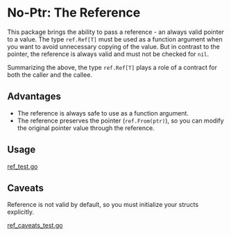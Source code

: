# No-Ptr: The Reference

This package brings the ability to pass a reference - an always valid pointer to a value.
The type `ref.Ref[T]` must be used as a function argument when you want to avoid unnecessary copying of the value.
But in contrast to the pointer, the reference is always valid and must not be checked for `nil`.

Summarizing the above, the type `ref.Ref[T]` plays a role of a contract for both the caller and the callee.

## Advantages

- The reference is always safe to use as a function argument.
- The reference preserves the pointer (`ref.From(ptr)`), so you can modify the original pointer value through the
  reference.

## Usage

[ref_test.go](ref_test.go)

## Caveats

Reference is not valid by default, so you must initialize your structs explicitly.

[ref_caveats_test.go](ref_caveats_test.go)
